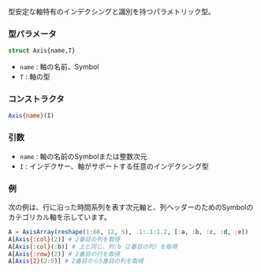 型安定な軸特有のインデクシングと識別を持つパラメトリック型。

### 型パラメータ

```julia
struct Axis{name,T}
```

  * `name` : 軸の名前、Symbol
  * `T` : 軸の型

### コンストラクタ

```julia
Axis{name}(I)
```

### 引数

  * `name` : 軸の名前のSymbolまたは整数次元
  * `I` : インデクサー、軸がサポートする任意のインデクシング型

### 例

次の例は、行に沿った時間系列を表す次元軸と、列ヘッダーのためのSymbolのカテゴリカル軸を示しています。

```julia
A = AxisArray(reshape(1:60, 12, 5), .1:.1:1.2, [:a, :b, :c, :d, :e])
A[Axis{:col}(2)] # 2番目の列を取得
A[Axis{:col}(:b)] # 上と同じ、列:b（2番目の列）を取得
A[Axis{:row}(2)] # 2番目の行を取得
A[Axis{2}(2:5)] # 2番目から5番目の列を取得
```
